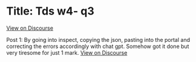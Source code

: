 # Title: Tds w4- q3
[View on Discourse](https://discourse.onlinedegree.iitm.ac.in/t/tds-w4-q3/166651)

Post 1: By going into inspect, copying the json, pasting into the portal and correcting the errors accordingly with chat gpt. Somehow got it done but very tiresome for just 1 mark.
[View on Discourse](https://discourse.onlinedegree.iitm.ac.in/t/tds-w4-q3/166651/1)


